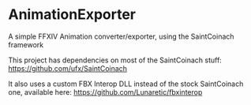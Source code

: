 # AnimationExporter
A simple FFXIV Animation converter/exporter, using the SaintCoinach framework

This project has dependencies on most of the SaintCoinach stuff: https://github.com/ufx/SaintCoinach

It also uses a custom FBX Interop DLL instead of the stock SaintCoinach one, available here: https://github.com/Lunaretic/fbxinterop

